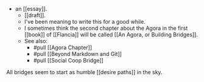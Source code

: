 - an [[essay]].
  - [[draft]].
  - I've been meaning to write this for a good while. 
  - I sometimes think the second chapter about the Agora in the first [[book]] of [[Flancia]] will be called [[An Agora, or Building Bridges]].
  - See also:
    - #pull [[Agora Chapter]]
    - #pull [[Beyond Markdown and Git]]
    - #pull [[Social Coop Bridge]]

All bridges seem to start as humble [[desire paths]] in the sky.
